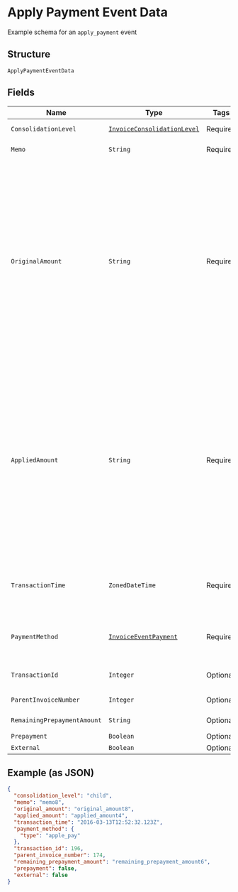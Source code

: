 
# Apply Payment Event Data

Example schema for an `apply_payment` event

## Structure

`ApplyPaymentEventData`

## Fields

| Name | Type | Tags | Description | Getter | Setter |
|  --- | --- | --- | --- | --- | --- |
| `ConsolidationLevel` | [`InvoiceConsolidationLevel`](../../doc/models/invoice-consolidation-level.md) | Required | - | InvoiceConsolidationLevel getConsolidationLevel() | setConsolidationLevel(InvoiceConsolidationLevel consolidationLevel) |
| `Memo` | `String` | Required | The payment memo | String getMemo() | setMemo(String memo) |
| `OriginalAmount` | `String` | Required | The full, original amount of the payment transaction as a string in full units. Incoming payments can be split amongst several invoices, which will result in a `applied_amount` less than the `original_amount`. Example: A $100.99 payment, of which $40.11 is applied to this invoice, will have an `original_amount` of `"100.99"`. | String getOriginalAmount() | setOriginalAmount(String originalAmount) |
| `AppliedAmount` | `String` | Required | The amount of the payment applied to this invoice. Incoming payments can be split amongst several invoices, which will result in a `applied_amount` less than the `original_amount`. Example: A $100.99 payment, of which $40.11 is applied to this invoice, will have an `applied_amount` of `"40.11"`. | String getAppliedAmount() | setAppliedAmount(String appliedAmount) |
| `TransactionTime` | `ZonedDateTime` | Required | The time the payment was applied, in ISO 8601 format, i.e. "2019-06-07T17:20:06Z" | ZonedDateTime getTransactionTime() | setTransactionTime(ZonedDateTime transactionTime) |
| `PaymentMethod` | [`InvoiceEventPayment`](../../doc/models/containers/invoice-event-payment.md) | Required | A nested data structure detailing the method of payment | InvoiceEventPayment getPaymentMethod() | setPaymentMethod(InvoiceEventPayment paymentMethod) |
| `TransactionId` | `Integer` | Optional | The Chargify id of the original payment | Integer getTransactionId() | setTransactionId(Integer transactionId) |
| `ParentInvoiceNumber` | `Integer` | Optional | - | Integer getParentInvoiceNumber() | setParentInvoiceNumber(Integer parentInvoiceNumber) |
| `RemainingPrepaymentAmount` | `String` | Optional | - | String getRemainingPrepaymentAmount() | setRemainingPrepaymentAmount(String remainingPrepaymentAmount) |
| `Prepayment` | `Boolean` | Optional | - | Boolean getPrepayment() | setPrepayment(Boolean prepayment) |
| `External` | `Boolean` | Optional | - | Boolean getExternal() | setExternal(Boolean external) |

## Example (as JSON)

```json
{
  "consolidation_level": "child",
  "memo": "memo8",
  "original_amount": "original_amount8",
  "applied_amount": "applied_amount4",
  "transaction_time": "2016-03-13T12:52:32.123Z",
  "payment_method": {
    "type": "apple_pay"
  },
  "transaction_id": 196,
  "parent_invoice_number": 174,
  "remaining_prepayment_amount": "remaining_prepayment_amount6",
  "prepayment": false,
  "external": false
}
```

